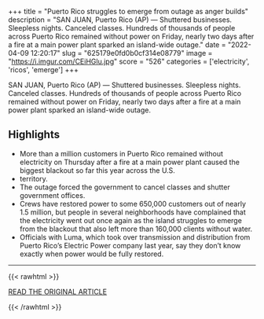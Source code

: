 +++
title = "Puerto Rico struggles to emerge from outage as anger builds"
description = "SAN JUAN, Puerto Rico (AP) — Shuttered businesses. Sleepless nights. Canceled classes. Hundreds of thousands of people across Puerto Rico remained without power on Friday, nearly two days after a fire at a main power plant sparked an island-wide outage."
date = "2022-04-09 12:20:17"
slug = "625179e0fd0b0cf314e08779"
image = "https://i.imgur.com/CEiHGlu.jpg"
score = "526"
categories = ['electricity', 'ricos', 'emerge']
+++

SAN JUAN, Puerto Rico (AP) — Shuttered businesses. Sleepless nights. Canceled classes. Hundreds of thousands of people across Puerto Rico remained without power on Friday, nearly two days after a fire at a main power plant sparked an island-wide outage.

## Highlights

- More than a million customers in Puerto Rico remained without electricity on Thursday after a fire at a main power plant caused the biggest blackout so far this year across the U.S.
- territory.
- The outage forced the government to cancel classes and shutter government offices.
- Crews have restored power to some 650,000 customers out of nearly 1.5 million, but people in several neighborhoods have complained that the electricity went out once again as the island struggles to emerge from the blackout that also left more than 160,000 clients without water.
- Officials with Luma, which took over transmission and distribution from Puerto Rico’s Electric Power company last year, say they don’t know exactly when power would be fully restored.

---

{{< rawhtml >}}
  <p class="article-category">
    <a target="_blank" href="https://apnews.com/article/business-caribbean-san-juan-puerto-rico-fires-fade8a02da091a9dbc43573d627515d7">READ THE ORIGINAL ARTICLE</a>
  </p>
{{< /rawhtml >}}
